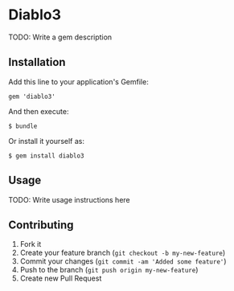 # Diablo3

TODO: Write a gem description

## Installation

Add this line to your application's Gemfile:

    gem 'diablo3'

And then execute:

    $ bundle

Or install it yourself as:

    $ gem install diablo3

## Usage

TODO: Write usage instructions here

## Contributing

1. Fork it
2. Create your feature branch (`git checkout -b my-new-feature`)
3. Commit your changes (`git commit -am 'Added some feature'`)
4. Push to the branch (`git push origin my-new-feature`)
5. Create new Pull Request
